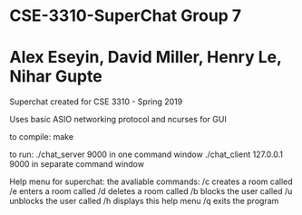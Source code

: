 # CSE-3310-SuperChat Group 7
# Alex Eseyin, David Miller, Henry Le, Nihar Gupte

Superchat created for CSE 3310 - Spring 2019

Uses basic ASIO networking protocol and ncurses for GUI

to compile:
make

to run:
./chat_server 9000 in one command window
./chat_client 127.0.0.1 9000 in separate command window

Help menu for superchat:
the avaliable commands:
        /c <room name> creates a room called <room name>
        /e <room name> enters a room called <room name>
        /d <room name> deletes a room called <room name>
        /b <user name> blocks the user called <user name>
        /u <user name> unblocks the user called <user name>
        /h displays this help menu
        /q exits the program
